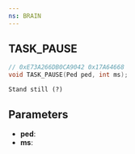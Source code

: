 ```yaml
---
ns: BRAIN
---
```

## TASK_PAUSE

```c
// 0xE73A266DB0CA9042 0x17A64668
void TASK_PAUSE(Ped ped, int ms);
```

```
Stand still (?)  
```

## Parameters
* **ped**: 
* **ms**: 

